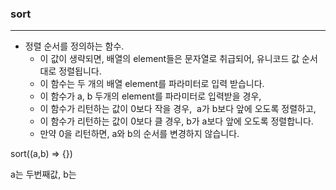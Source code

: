 ### sort
---

+ 정렬 순서를 정의하는 함수.
  + 이 값이 생략되면, 배열의 element들은 문자열로 취급되어, 유니코드 값 순서대로 정렬됩니다.
  + 이 함수는 두 개의 배열 element를 파라미터로 입력 받습니다.
  + 이 함수가 a, b 두개의 element를 파라미터로 입력받을 경우,
  + 이 함수가 리턴하는 값이 0보다 작을 경우,  a가 b보다 앞에 오도록 정렬하고,
  + 이 함수가 리턴하는 값이 0보다 클 경우, b가 a보다 앞에 오도록 정렬합니다.
  + 만약 0을 리턴하면, a와 b의 순서를 변경하지 않습니다.

sort((a,b) => {})

a는 두번째값, b는 
